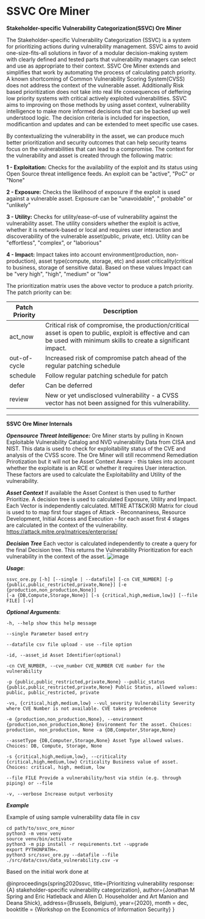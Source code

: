 SSVC Ore Miner
========================

**Stakeholder-specific Vulnerability Categorization(SSVC) Ore Miner**


The Stakeholder-specific Vulnerability Categorization (SSVC) is a system for prioritizing actions during vulnerability management. SSVC aims to avoid one-size-fits-all solutions in favor of a modular decision-making system with clearly defined and tested parts that vulnerability managers can select and use as appropriate to their context.
SSVC Ore Miner extends and simplifies that work by automating the process of calculating patch priority. A known shortcoming of Common Vulnerability Scoring System(CVSS) does not address the context of the vulnerable asset. Additionally Risk based prioritization does not take into real life consequences of deffering low priority systems with critical actively exploited vulnerabilities. SSVC aims to improving on those methods by using asset context, vulnerability intelligence to make more informed decisions that can be backed up well understood logic. The decision criteria is included for inspection, modificantion and updates and can be extended to meet specific use cases. 

By contextualizing the vulnerability in the asset, we can produce much better prioritization and security outcomes that can help security teams focus on the vulnerabilities that can lead to a compromise. The context for the vulnerability and asset is created through the following matrix: 

**1 - Exploitation:** 
Checks for the availability of the exploit and its status using Open Source threat intelligence feeds. An exploit can be "active", "PoC" or "None"

**2 - Exposure:** 
Checks the likelihood of exposure if the exploit is used against a vulnerable asset. Exposure can be "unavoidable", " probable" or "unlikely"

**3 - Utility:** Checks for utility/ease-of-use of vulnerability against the vulnerability asset. The utility considers whether the exploit is active, whether it is network-based or local and requires user interaction and discoverability of the vulnerable asset(public, private, etc). Utility can be "effortless", "complex", or "laborious"

**4 - Impact:** Impact takes into account environment(production, non-production), asset type(compute, storage, etc) and asset criticality(critical to business, storage of sensitive data). Based on these values Impact can be "very high", "high", "medium" or "low"


The prioritization matrix uses the above vector to produce a patch priority. The patch priority can be:


| Patch Priority | Description                                                                                                                                                            |
|----------------|------------------------------------------------------------------------------------------------------------------------------------------------------------------------|
| act_now        | Critical risk of compromise, the production/critical asset is open to public, exploit is effective and can be used with minimum skills to create a significant impact. |
| out-of-cycle   | Increased risk of compromise patch ahead of the regular patching schedule                                                                                              |
| schedule       | Follow regular patching schedule for patch                                                                                                                             |
| defer          | Can be deferred                                                                                                                                                        |
| review          | New or yet undisclosed vulnerability - a CVSS vector has not been assigned for this vulnerability.                                                                    |

---------------

**SSVC Ore Miner Internals**


***Opensource Threat Intelligence:***
Ore Miner starts by pulling in Known Exploitable Vulnerability Catalog and NVD vulnerability Data from CISA and NIST. This data is used to check for exploitability status of the CVE and analysis of the CVSS score. The Ore Miner will still recommend Remediation Prirotization but it will not be Asset Context Aware - this takes into account whether the exploitate is an RCE or whether it requires User interaction. These factors are used to calculate the Exploitability and Utility of the vulnerability. 

***Asset Context***
If available the Asset Context is then used to further Prioritize. A decision tree is used to calculated Exposure, Utility and Impact. Each Vector is independently calculated. MITRE ATT&CK(R) Matrix for cloud is used to to map first four stages of Attack - Reconnaniness, Resource Development, Initial Access and Execution - for each asset first 4 stages are calculated in the context of the vulnerability. 
https://attack.mitre.org/matrices/enterprise/

***Decision Tree***
Each vector is calculated independently to create a query for the final Decision tree. This returns the Vulnerability Prioritization for each vulnerability in the context of the asset. ![image](https://user-images.githubusercontent.com/15623989/217443320-7978b2ce-a6a6-4ce2-9b57-f58e447a434c.png)
 

***Usage***:
```commandline
ssvc_ore.py [-h] [--single | --datafile] [-cn CVE_NUMBER] [-p {public,public_restricted,private,None}] [-e {production,non_production,None}]
[-a {DB,Compute,Storage,None}] [-s {critical,high,medium,low}] [--file FILE] [-v]
```


***Optional Arguments***:

`-h, --help show this help message` 

`--single Parameter based entry`

`--datafile csv file upload - use --file option`

`-id, --asset_id Asset Identifier(optional)`

`-cn CVE_NUMBER, --cve_number CVE_NUMBER CVE number for the vulnerability`

`-p {public,public_restricted,private,None} --public_status {public,public_restricted,private,None} Public Status, allowed values: public, public_restricted, private`

`-vs, {critical,high,medium,low} --vul_severity Vulnerability Severity where CVE Number is not available. CVE takes precedence`

`-e {production,non_production,None}, --environment {production,non_production,None} Environment for the asset. Choices: production, non_production, None -a {DB,Computer,Storage,None}`

`--assetType {DB,Computer,Storage,None} Asset Type allowed values. Choices: DB, Compute, Storage, None`

`-s {critical,high,medium,low}, --criticality {critical,high,medium,low} Criticality Business value of asset. Choices: critical, high, medium, low`

`--file FILE Provide a vulnerability/host via stdin (e.g. through piping) or --file`

`-v, --verbose Increase output verbosity`

***Example***

Example of using sample vulnerability data file in csv

```shell
cd path/to/ssvc_ore_minor
python3 -m venv venv
source venv/bin/activate
python3 -m pip install -r requirements.txt --upgrade
export PYTHONPATH=.
python3 src/ssvc_ore.py --datafile --file ./src/data/csvs/data_vulnerability.csv -v 
```

Based on the initial work done at

@inproceedings{spring2020ssvc, title={Prioritizing vulnerability response: {A} stakeholder-specific vulnerability
categorization}, author={Jonathan M Spring and Eric Hatleback and Allen D. Householder and Art Manion and Deana Shick},
address={Brussels, Belgium}, year={2020}, month = dec, booktitle = {Workshop on the Economics of Information Security} }
